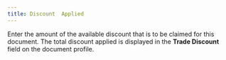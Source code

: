 ```yaml
---
title: Discount  Applied
---
```



Enter the amount of the available discount that is to be claimed for  this document. The total discount applied is displayed in the **Trade 
 Discount** field on the document profile.
